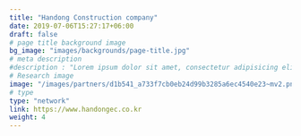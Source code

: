 ```yaml
---
title: "Handong Construction company"
date: 2019-07-06T15:27:17+06:00
draft: false
# page title background image
bg_image: "images/backgrounds/page-title.jpg"
# meta description
#description : "Lorem ipsum dolor sit amet, consectetur adipisicing elit, sed do eiusmod tempor incididunt ut labore. dolore magna aliqua. Ut enim ad minim veniam, quis nostrud."
# Research image
image: "/images/partners/d1b541_a733f7cb0eb24d99b3285a6ec4540e23~mv2.png"
# type
type: "network"
link: https://www.handongec.co.kr
weight: 4
---
```

